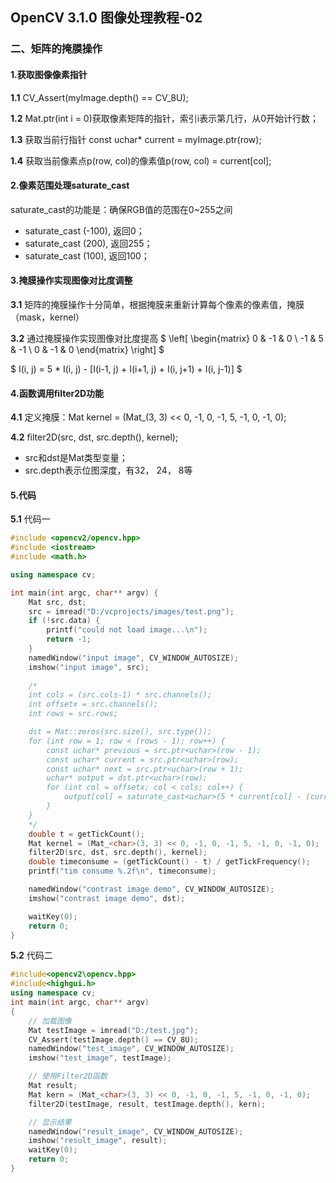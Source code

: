## OpenCV 3.1.0 图像处理教程-02

### 二、矩阵的掩膜操作

#### 1.获取图像像素指针

**1.1** CV_Assert(myImage.depth() == CV_8U);

**1.2** Mat.ptr<uchar>(int i = 0)获取像素矩阵的指针，索引i表示第几行，从0开始计行数；

**1.3** 获取当前行指针 const uchar* current = myImage.ptr<uchar>(row);

**1.4** 获取当前像素点p(row, col)的像素值p(row, col) = current[col]; 



#### 2.像素范围处理saturate_cast<uchar>

saturate_cast<uchar>的功能是：确保RGB值的范围在0~255之间

* saturate_cast<uchar> (-100), 返回0；
* saturate_cast<uchar> (200), 返回255；
* saturate_cast<uchar> (100), 返回100；



#### 3.掩膜操作实现图像对比度调整

**3.1** 矩阵的掩膜操作十分简单，根据掩膜来重新计算每个像素的像素值，掩膜（mask，kernel）

**3.2** 通过掩膜操作实现图像对比度提高
$
\left[
 \begin{matrix}
   0 & -1 & 0 \\
   -1 & 5 & -1 \\
   0 & -1 & 0
  \end{matrix}
  \right]
$

$
I(i, j) = 5 * I(i, j) - [I(i-1, j) + I(i+1, j) + I(i, j+1) + I(i, j-1)]
$

#### 4.函数调用filter2D功能

**4.1** 定义掩膜：Mat kernel = (Mat_<char>(3, 3) << 0, -1, 0, -1, 5, -1, 0, -1, 0);

**4.2** filter2D(src, dst, src.depth(), kernel);

* src和dst是Mat类型变量；
* src.depth表示位图深度，有32， 24， 8等

#### 5.代码

**5.1** 代码一

```c++
#include <opencv2/opencv.hpp>
#include <iostream>
#include <math.h>

using namespace cv;

int main(int argc, char** argv) {
	Mat src, dst;
	src = imread("D:/vcprojects/images/test.png");
	if (!src.data) {
		printf("could not load image...\n");
		return -1;
	}
	namedWindow("input image", CV_WINDOW_AUTOSIZE);
	imshow("input image", src);
	
	/*
	int cols = (src.cols-1) * src.channels();
	int offsetx = src.channels();
	int rows = src.rows;

	dst = Mat::zeros(src.size(), src.type());
	for (int row = 1; row < (rows - 1); row++) {
		const uchar* previous = src.ptr<uchar>(row - 1);
		const uchar* current = src.ptr<uchar>(row);
		const uchar* next = src.ptr<uchar>(row + 1);
		uchar* output = dst.ptr<uchar>(row);
		for (int col = offsetx; col < cols; col++) {
			output[col] = saturate_cast<uchar>(5 * current[col] - (current[col- offsetx] + current[col+ offsetx] + previous[col] + next[col]));
		}
	}
	*/
	double t = getTickCount();
	Mat kernel = (Mat_<char>(3, 3) << 0, -1, 0, -1, 5, -1, 0, -1, 0);
	filter2D(src, dst, src.depth(), kernel);
	double timeconsume = (getTickCount() - t) / getTickFrequency();
	printf("tim consume %.2f\n", timeconsume);

	namedWindow("contrast image demo", CV_WINDOW_AUTOSIZE);
	imshow("contrast image demo", dst);

	waitKey(0);
	return 0;
}
```

**5.2** 代码二

```c++
#include<opencv2\opencv.hpp>
#include<highgui.h>
using namespace cv;
int main(int argc, char** argv)
{
	// 加载图像
	Mat testImage = imread("D:/test.jpg");
	CV_Assert(testImage.depth() == CV_8U);
	namedWindow("test_image", CV_WINDOW_AUTOSIZE);
	imshow("test_image", testImage);

	// 使用Filter2D函数
	Mat result;
	Mat kern = (Mat_<char>(3, 3) << 0, -1, 0, -1, 5, -1, 0, -1, 0);
	filter2D(testImage, result, testImage.depth(), kern);

	// 显示结果
	namedWindow("result_image", CV_WINDOW_AUTOSIZE);
	imshow("result_image", result);
	waitKey(0);
	return 0;
}
```

